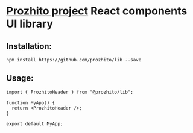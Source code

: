# [Prozhito project](https://prozhito.org/) React components UI library

## Installation:

`npm install https://github.com/prozhito/lib --save`

## Usage:

```tsx
import { ProzhitoHeader } from "@prozhito/lib";

function MyApp() {
  return <ProzhitoHeader />;
}

export default MyApp;
```
